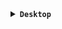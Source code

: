<details>
<summary><b><code>Desktop</code></b></summary>

wget https://raw.githubusercontent.com/wahasa/Ubuntu/main/Install/ubuntu.sh ; chmod +x ubuntu.sh ; bash ubuntu.sh
</details>
